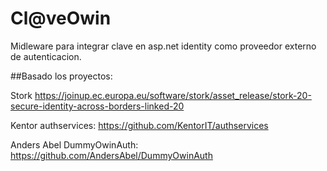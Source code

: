 # Cl@veOwin

Midleware para integrar clave en asp.net identity como proveedor externo de autenticacion.

##Basado los proyectos:  

Stork https://joinup.ec.europa.eu/software/stork/asset_release/stork-20-secure-identity-across-borders-linked-20

Kentor  authservices: https://github.com/KentorIT/authservices

Anders Abel DummyOwinAuth: https://github.com/AndersAbel/DummyOwinAuth
